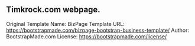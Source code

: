 ## Timkrock.com webpage. 














Original Template Name: BizPage
Template URL: https://bootstrapmade.com/bizpage-bootstrap-business-template/
Author: BootstrapMade.com
License: https://bootstrapmade.com/license/
